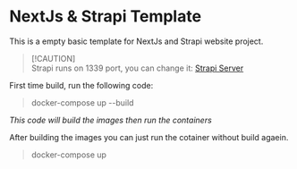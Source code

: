 <h1> NextJs & Strapi Template</h1>

<p>This is a empty basic template for NextJs and Strapi website project.</p>

> [!CAUTION] <br>
> Strapi runs on 1339 port, you can change it:
[Strapi Server](https://docs.strapi.io/dev-docs/configurations/server)

First time build, run the following code:
> docker-compose up --build

*This code will build the images then run the containers*

After building the images you can just run the cotainer without build agaein.

> docker-compose up